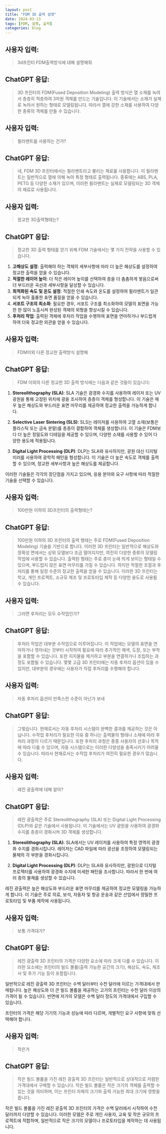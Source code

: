 ```yaml
---
layout: post
title: "FDM 3D 출력 설명"
date: 2024-03-13
tags: [FDM, 설명, 출력]
categories: blog
---
```


## 사용자 입력:
> 3d프린터 FDM출력방식에 대해 설명해줘

## ChatGPT 응답:
> 3D 프린터의 FDM(Fused Deposition Modeling) 출력 방식은 열 소재를 녹여서 층층히 적층하여 3차원 객체를 만드는 기술입니다. 이 기술에서는 소재가 실제로 녹아서 원하는 형태로 모델링됩니다. 따라서 열에 강한 소재를 사용하여 다양한 종류의 객체를 만들 수 있습니다.

## 사용자 입력:
> 필라멘트를 사용하는 건가?

## ChatGPT 응답:
> 네, FDM 3D 프린터에서는 필라멘트라고 불리는 재료를 사용합니다. 이 필라멘트는 일반적으로 열에 의해 녹아 특정 형태로 출력됩니다. 종류에는 ABS, PLA, PETG 등 다양한 소재가 있으며, 이러한 필라멘트는 실제로 모델링되는 3D 객체의 재료로 사용됩니다.

## 사용자 입력:
> 정교한 3D출력형태는?

## ChatGPT 응답:
> 정교한 3D 출력 형태를 얻기 위해 FDM 기술에서는 몇 가지 전략을 사용할 수 있습니다. 
1. **고해상도 설정**: 출력해야 하는 객체의 세부사항에 따라 더 높은 해상도를 설정하여 정교한 출력을 얻을 수 있습니다.
2. **적절한 레이어 높이**: 더 작은 레이어 높이를 선택하여 층을 더 촘촘하게 쌓음으로써 더 부드러운 곡선과 세부사항을 달성할 수 있습니다.
3. **최적화된 속도 및 온도 설정**: 적절한 인쇄 속도와 온도를 설정하여 필라멘트가 일관되게 녹아 훌륭한 표면 품질을 얻을 수 있습니다.
4. **서포트 구조의 최소화**: 필요한 경우, 서포트 구조를 최소화하여 모델의 표면을 가능한 한 많이 노출시켜 완성된 객체의 외형을 향상시킬 수 있습니다.
5. **후처리 작업**: 출력된 객체에 후처리 작업을 수행하여 표면을 연마하거나 부드럽게 하여 더욱 정교한 외관을 얻을 수 있습니다.

## 사용자 입력:
> FDM이외 다른 정교한 출력방식 설명해

## ChatGPT 응답:
> FDM 이외의 다른 정교한 3D 출력 방식에는 다음과 같은 것들이 있습니다:

1. **Stereolithography (SLA)**: SLA 기술은 광경화 수지를 사용하여 레이저 또는 UV 광원을 통해 고정된 위치에 광을 조사하여 층층이 객체를 형성합니다. 이 기술은 매우 높은 해상도와 부드러운 표면 마무리를 제공하여 정교한 출력을 가능하게 합니다.

2. **Selective Laser Sintering (SLS)**: SLS는 레이저를 사용하여 고열 소재(보통은 플라스틱 또는 금속 분말)를 층층이 결합하여 객체를 생성합니다. 이 기술은 FDM보다 더 높은 정밀도와 디테일을 제공할 수 있으며, 다양한 소재를 사용할 수 있어 다양한 용도에 적용됩니다.

3. **Digital Light Processing (DLP)**: DLP는 SLA와 유사하지만, 광원 대신 디지털 미러를 사용하여 광학적 패턴을 형성합니다. 이 기술은 더 높은 속도로 객체를 출력할 수 있으며, 정교한 세부사항과 높은 해상도를 제공합니다.

이러한 기술들은 각각의 장단점을 가지고 있으며, 응용 분야와 요구 사항에 따라 적절한 기술을 선택할 수 있습니다.

## 사용자 입력:
> 100만원 이하의 3D프린터의 출력형태는?

## ChatGPT 응답:
> 100만원 이하의 3D 프린터의 출력 형태는 주로 FDM(Fused Deposition Modeling) 기술을 기반으로 합니다. 이러한 3D 프린터는 일반적으로 해상도와 정확성 면에서는 상위 모델보다 조금 떨어지지만, 여전히 다양한 종류의 모델링 작업에 사용할 수 있습니다. 출력된 형태는 주로 층이 눈에 띄게 보이는 형태일 수 있으며, 부드럽지 않은 표면 마무리를 가질 수 있습니다. 하지만 적절한 조절과 후처리를 통해 일정 수준의 정교한 출력을 얻을 수 있습니다. 이러한 3D 프린터는 학교, 개인 프로젝트, 소규모 제조 및 프로토타입 제작 등 다양한 용도로 사용될 수 있습니다.

## 사용자 입력:
> 그러면 후처리는 모두 수작업인가?

## ChatGPT 응답:
> 후처리 작업은 대부분 수작업으로 이루어집니다. 이 작업에는 모델의 표면을 연마하거나 깎아내는 것부터 시작하여 필요에 따라 추가적인 채색, 도장, 또는 부착을 포함할 수 있습니다. 또한 지지물을 제거하고 부분을 연결하거나 조립하는 과정도 포함될 수 있습니다. 몇몇 고급 3D 프린터에는 자동 후처리 옵션이 있을 수 있지만, 대부분의 경우에는 사용자가 직접 후처리를 수행해야 합니다.

## 사용자 입력:
> 자동 후처리 옵션이 만족스런 수준이 아닌가 보네

## ChatGPT 응답:
> 그렇습니다. 현재로서는 자동 후처리 시스템이 완벽한 결과를 제공하는 것은 아닙니다. 수작업 후처리가 필요한 이유 중 하나는 출력물의 형태나 소재에 따라 후처리 과정이 다르기 때문입니다. 또한 후처리 과정은 종종 사용자의 선호나 목적에 따라 다를 수 있으며, 자동 시스템으로는 이러한 다양성을 충족시키기 어려울 수 있습니다. 따라서 현재로서는 수작업 후처리가 여전히 필요한 경우가 많습니다.

## 사용자 입력:
> 레진 광출력에 대해 알아?

## ChatGPT 응답:
> 레진 광출력은 주로 Stereolithography (SLA) 또는 Digital Light Processing (DLP)와 같은 기술에서 사용됩니다. 이 기술에서는 UV 광원을 사용하여 광경화 수지를 층층이 경화시켜 3D 객체를 생성합니다.

1. **Stereolithography (SLA)**: SLA에서는 UV 레이저를 사용하여 특정 영역의 광경화 수지를 경화시킵니다. 레이저는 CAD 파일에 따라 광선을 조정하여 모델링되는 물체의 각 부분을 경화시킵니다.

2. **Digital Light Processing (DLP)**: DLP는 SLA와 유사하지만, 광원으로 디지털 프로젝터를 사용하여 광경화 수지에 미세한 패턴을 조사합니다. 따라서 한 번에 여러 층의 물체를 생성할 수 있습니다.

레진 광출력은 높은 해상도와 부드러운 표면 마무리를 제공하여 정교한 모델링을 가능하게 합니다. 이 기술은 주로 의료, 보석, 자동차 및 항공 운송과 같은 산업에서 정밀한 프로토타입 및 부품 제작에 사용됩니다.

## 사용자 입력:
> 보통 가격대가?

## ChatGPT 응답:
> 레진 광출력 3D 프린터의 가격은 다양한 요소에 따라 크게 다를 수 있습니다. 이러한 요소에는 프린터의 빌드 볼륨(출력 가능한 공간의 크기), 해상도, 속도, 제조사 및 추가 기능 등이 포함됩니다.

일반적으로 레진 광출력 3D 프린터는 수백 달러부터 수천 달러에 이르는 가격대에서 판매됩니다. 높은 해상도와 더 큰 빌드 볼륨을 제공하는 고가의 프린터는 수천 달러 이상의 가격이 될 수 있습니다. 반면에 저가의 모델은 수백 달러 정도의 가격대에서 구입할 수 있습니다.

프린터의 가격은 해당 기기의 기능과 성능에 따라 다르며, 개별적인 요구 사항에 맞춰 선택해야 합니다.

## 사용자 입력:
> 작은거

## ChatGPT 응답:
> 작은 빌드 볼륨을 가진 레진 광출력 3D 프린터는 일반적으로 상대적으로 저렴한 가격대에서 구매할 수 있습니다. 작은 빌드 볼륨은 작은 크기의 객체를 출력할 수 있는 것을 의미하며, 이는 프린터 자체의 크기와 출력 가능한 최대 크기에 영향을 줍니다.

작은 빌드 볼륨을 가진 레진 광출력 3D 프린터의 가격은 수백 달러에서 시작하여 수천 달러까지 다양할 수 있습니다. 이러한 모델은 주로 개인 사용자, 교육 및 작은 규모의 프로젝트에 적합하며, 일반적으로 작은 크기의 모델이나 프로토타입을 제작하는 데 사용됩니다.


